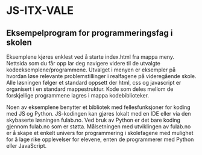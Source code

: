 # JS-ITX-VALE
 
## Eksempelprogram for programmeringsfag i skolen

Eksemplene kjøres enklest ved å starte index.html fra mappa meny. Nettsida som du får opp lar deg navigere videre til de utvalgte kodeeksemplene/programmene. Utvalget i menyen er eksempler på hvordan løse relevante problemstillinger
i realfagene på videregående skole. Alle løsningen følger et standard oppsett der html, css og javascript er organisert i
en standard mappestruktur. Kode som deles mellom de forskjellige programmene lagres i mappa kodebiblioteker.


Noen av eksemplene benytter et bibliotek med fellesfunksjoner for koding med JS og Python. JS-kodingen kan gjøres lokalt med en IDE eller via den skybaserte løsningen fulab.no. Ved bruk av Python er det bare koding gjennom fulab.no som er støtta. 
Målsetningen med utviklingen av fulab.no er å skape et enkelt univers for programmering i skolefagene med mulighet for
å lage rike opplevelser for elevene, enten de programmerer med Python eller JavaScript.

